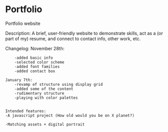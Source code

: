 # Portfolio

Portfolio website

Description: A brief, user-friendly website to demonstrate skills, act as a (or part of my) resume, and connect to
contact info, other work, etc.

Changelog:
November 28th:

        -added basic info
        -selected color scheme
        -added font families
        -added contact box

    January 7th:
        -revamp of structure using display grid
        -added some of the content
        -rudimentary structure
        -playing with color palettes


    Intended features:
    -A javascript project (How old would you be on X planet?)

    -Matching assets + digital portrait
